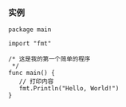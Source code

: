 
### 实例


```golang  
package main  

import "fmt"  

/* 这是我的第一个简单的程序  
 */  
func main() {  
   // 打印内容  
   fmt.Println("Hello, World!")  
}

```

   

